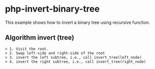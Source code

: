 # php-invert-binary-tree
 
This example shows how to invert a binary tree using recursive function.


## Algorithm invert (tree)
	> 1. Visit the root.
	> 2. Swap left-side and right-side of the root
	> 3. invert the left subtree, i.e., call invert_tree(left_node)
	> 4. invert the right subtree, i.e., call invert_tree(right_node) 

